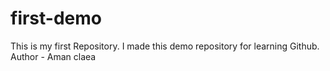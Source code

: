 # first-demo
This is my first Repository. I made this demo repository for learning Github.
Author - Aman claea
